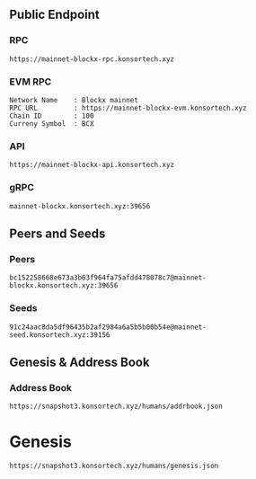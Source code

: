 ## Public Endpoint

### RPC
```
https://mainnet-blockx-rpc.konsortech.xyz
```

### EVM RPC
```
Network Name    : Blockx mainnet
RPC URL         : https://mainnet-blockx-evm.konsortech.xyz
Chain ID        : 100
Curreny Symbol  : BCX
```

### API
```
https://mainnet-blockx-api.konsortech.xyz
```

### gRPC
```
mainnet-blockx.konsortech.xyz:39656
```

## Peers and Seeds

### Peers
```
bc152258668e673a3b63f964fa75afdd478078c7@mainnet-blockx.konsortech.xyz:39656
```

### Seeds
```
91c24aac8da5df96435b2af2984a6a5b5b00b54e@mainnet-seed.konsortech.xyz:39156
```

## Genesis & Address Book

### Address Book
```
https://snapshot3.konsortech.xyz/humans/addrbook.json
```

# Genesis
```
https://snapshot3.konsortech.xyz/humans/genesis.json
```
